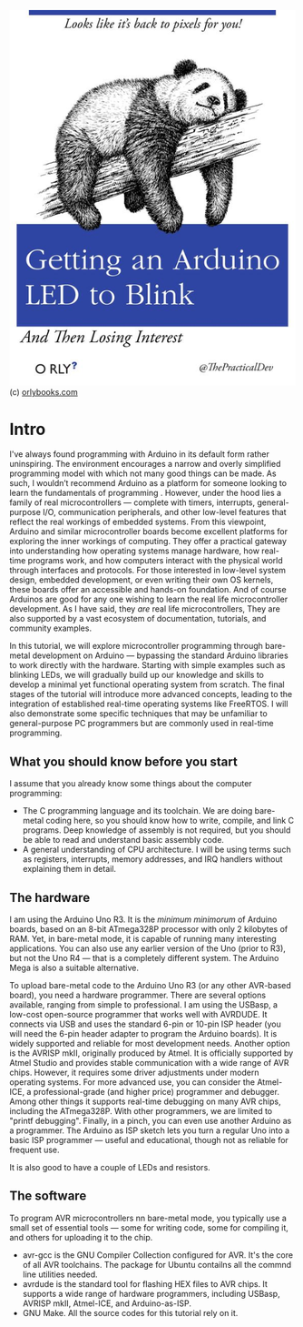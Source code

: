 ![](img/arduino-led-to-blink.jpg) (c) [orlybooks.com](https://orlybooks.com/)
# Intro

I've always found programming with Arduino in its default form rather uninspiring. The environment encourages a narrow and overly simplified programming model with which not many good things can be made. As such, I wouldn’t recommend Arduino as a platform for someone looking to learn the fundamentals of programming .
However, under the hood lies a family of real microcontrollers — complete with timers, interrupts, general-purpose I/O, communication peripherals, and other low-level features that reflect the real workings of embedded systems.
From this viewpoint, Arduino and similar microcontroller boards become excellent platforms for exploring the inner workings of computing. They offer a practical gateway into understanding how operating systems manage hardware, how real-time programs work, and how computers interact with the physical world through interfaces and protocols. For those interested in low-level system design, embedded development, or even writing their own OS kernels, these boards offer an accessible and hands-on foundation.
And of course Arduinos are good for any one wishing to learn the  real life microcontroller development. As I have said, they  _are_ real life microcontrollers, They  are also supported by a vast ecosystem of documentation, tutorials, and community examples.

In this tutorial, we will explore microcontroller programming through bare-metal development on Arduino — bypassing the standard Arduino libraries to work directly with the hardware. Starting with simple examples such as blinking LEDs, we will gradually build up our knowledge and skills to develop a minimal yet functional operating system from scratch. The final stages of the tutorial will introduce more advanced concepts, leading to the integration of established real-time operating systems like FreeRTOS. I will also demonstrate some specific techniques that may be unfamiliar to general-purpose PC programmers but are commonly used in real-time programming.

## What you should know before you start
I assume that you already know some things about the computer programming: 
 - The C programming language and its toolchain. We are doing bare-metal coding here, so you should know how to write, compile, and link C programs. Deep knowledge of assembly is not required, but you should be able to read and understand basic assembly code.
 - A general understanding of CPU architecture. I will be using terms such as registers, interrupts, memory addresses, and IRQ handlers without explaining them in detail.

## The hardware
I am using the Arduino Uno R3. It is the *minimum minimorum* of Arduino boards, based on an 8-bit ATmega328P processor with only 2 kilobytes of RAM. Yet, in bare-metal mode, it is capable of running many interesting applications.
You can also use any earlier version of the Uno (prior to R3), but not the Uno R4 — that is a completely different system. The Arduino Mega is also a suitable alternative.

To upload bare-metal code to the Arduino Uno R3 (or any other AVR-based board), you need a hardware programmer. There are several options available, ranging from simple to professional.
I am using the USBasp, a low-cost open-source programmer that works well with AVRDUDE. It connects via USB and uses the standard 6-pin or 10-pin ISP header (you will need the 6-pin header adapter to program the Arduino boards). It is widely supported and reliable for most development needs.
Another option is the AVRISP mkII, originally produced by Atmel. It is officially supported by Atmel Studio and provides stable communication with a wide range of AVR chips. However, it requires some driver adjustments under modern operating systems.
For more advanced use, you can consider the Atmel-ICE, a professional-grade (and higher price) programmer and debugger. Among other things it supports real-time debugging on many AVR chips, including the ATmega328P. With other programmers, we are limited to "printf debugging".
Finally, in a pinch, you can even use another Arduino as a programmer. The Arduino as ISP sketch lets you turn a regular Uno into a basic ISP programmer — useful and educational, though not as reliable for frequent use.

It is also good to have a couple of LEDs and resistors.

## The software
To program AVR microcontrollers nn bare-metal mode, you typically use a small set of essential tools — some for writing code, some for compiling it, and others for uploading it to the chip.
- avr-gcc is the GNU Compiler Collection configured for AVR. It's the core of all AVR toolchains. The package for Ubuntu contailns all the commnd line utilities needed. 
- avrdude is the standard tool for flashing HEX files to AVR chips. It supports a wide range of hardware programmers, including USBasp, AVRISP mkII, Atmel-ICE, and Arduino-as-ISP.
- GNU Make. All the source codes for this tutorial rely on it.
